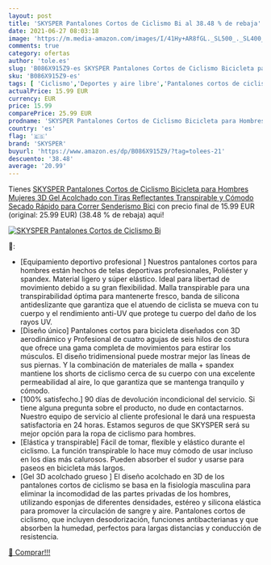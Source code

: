 ```yaml
---
layout: post
title: 'SKYSPER Pantalones Cortos de Ciclismo Bi al 38.48 % de rebaja'
date: 2021-06-27 08:03:18
image: 'https://m.media-amazon.com/images/I/41Hy+AR8fGL._SL500_._SL400_.jpg'
comments: true
category: ofertas
author: 'tole.es'
slug: 'B086X915Z9-es SKYSPER Pantalones Cortos de Ciclismo Bicicleta para...'
sku: 'B086X915Z9-es'
tags: [ 'Ciclismo','Deportes y aire libre','Pantalones cortos de ciclismo para hombre','Partes de abajo de ciclismo para hombre','Ropa de ciclismo','Ropa de ciclismo para hombre','Ropa y equipo para deportes','bicicleta','skysper', ]
actualPrice: 15.99 EUR
currency: EUR
price: 15.99
comparePrice: 25.99 EUR
prodname: 'SKYSPER Pantalones Cortos de Ciclismo Bicicleta para Hombres Mujeres 3D Gel Acolchado con Tiras Reflectantes Transpirable y Cómodo Secado Rápido para Correr Senderismo Bici'
country: 'es'
flag: '🇪🇸'
brand: 'SKYSPER'
buyurl: 'https://www.amazon.es/dp/B086X915Z9/?tag=tolees-21'
descuento: '38.48'
average: '20.99'
---
```


Tienes [SKYSPER Pantalones Cortos de Ciclismo Bicicleta para Hombres Mujeres 3D Gel Acolchado con Tiras Reflectantes Transpirable y Cómodo Secado Rápido para Correr Senderismo Bici](https://www.amazon.es/dp/B086X915Z9/?tag=tolees-21) con precio final de  15.99 EUR (original: 25.99 EUR) (38.48 %  de rebaja) aqui!

[![SKYSPER Pantalones Cortos de Ciclismo Bi](https://m.media-amazon.com/images/I/41Hy+AR8fGL._SL500_._SL400_.jpg)](https://www.amazon.es/dp/B086X915Z9/?tag=tolees-21)

🔎:

- [Equipamiento deportivo profesional ] Nuestros pantalones cortos para hombres están hechos de telas deportivas profesionales, Poliéster y spandex. Material ligero y súper elástico. Ideal para libertad de movimiento debido a su gran flexibilidad. Malla transpirable para una transpirabilidad óptima para mantenerte fresco, banda de silicona antideslizante que garantiza que el atuendo de ciclista se mueva con tu cuerpo y el rendimiento anti-UV que protege tu cuerpo del daño de los rayos UV.
- [Diseño único] Pantalones cortos para bicicleta diseñados con 3D aerodinámico y Profesional de cuatro agujas de seis hilos de costura que ofrece una gama completa de movimientos para estirar los músculos. El diseño tridimensional puede mostrar mejor las líneas de sus piernas. Y la combinación de materiales de malla + spandex mantiene los shorts de ciclismo cerca de su cuerpo con una excelente permeabilidad al aire, lo que garantiza que se mantenga tranquilo y cómodo.
- [100% satisfecho.] 90 días de devolución incondicional del servicio. Si tiene alguna pregunta sobre el producto, no dude en contactarnos. Nuestro equipo de servicio al cliente profesional le dará una respuesta satisfactoria en 24 horas. Estamos seguros de que SKYSPER será su mejor opción para la ropa de ciclismo para hombres.
- [Elástica y transpirable] Fácil de tomar, flexible y elástico durante el ciclismo. La función transpirable lo hace muy cómodo de usar incluso en los días más calurosos. Pueden absorber el sudor y usarse para paseos en bicicleta más largos.
- [Gel 3D acolchado grueso ] El diseño acolchado en 3D de los pantalones cortos de ciclismo se basa en la fisiología masculina para eliminar la incomodidad de las partes privadas de los hombres, utilizando esponjas de diferentes densidades, estéreo y silicona elástica para promover la circulación de sangre y aire. Pantalones cortos de ciclismo, que incluyen desodorización, funciones antibacterianas y que absorben la humedad, perfectos para largas distancias y conducción de resistencia.

[🛒 Comprar!!!](https://www.amazon.es/dp/B086X915Z9/?tag=tolees-21)
